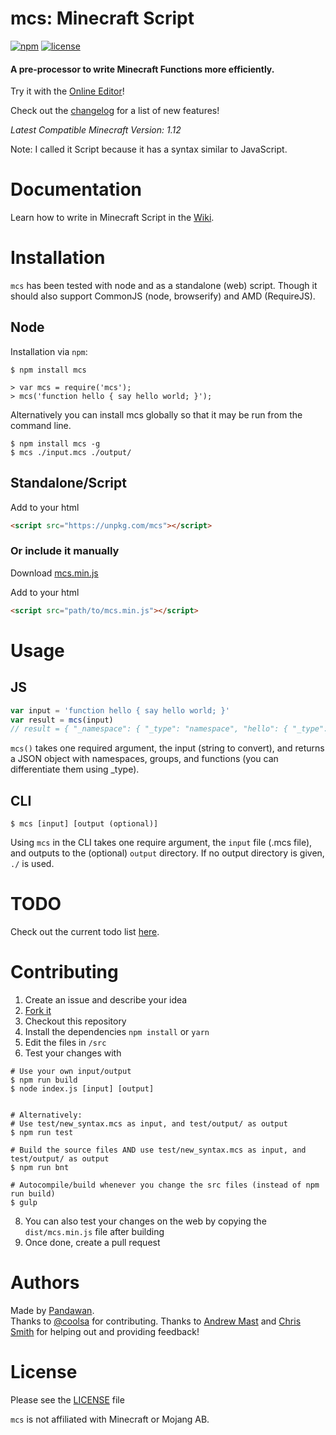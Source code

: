 # mcs: Minecraft Script

[![npm](https://img.shields.io/npm/v/mcs.svg?style=flat-square)](https://www.npmjs.com/package/mcs)
[![license](https://img.shields.io/github/license/pandawanfr/mcs.svg?style=flat-square)](https://github.com/pandawanfr/mcs)

#### A pre-processor to write Minecraft Functions more efficiently.

Try it with the [Online Editor](https://pandawanfr.github.io/MCSEditor/)!

Check out the [changelog](https://github.com/PandawanFr/mcs/blob/master/Changelog.md) for a list of new features!

*Latest Compatible Minecraft Version: 1.12*

Note: I called it Script because it has a syntax similar to JavaScript.

# Documentation
Learn how to write in Minecraft Script in the [Wiki](https://github.com/PandawanFr/mcs/wiki).

# Installation
`mcs` has been tested with node and as a standalone (web) script. Though it should also support CommonJS (node, browserify) and AMD (RequireJS).

## Node
Installation via `npm`:

```shell
$ npm install mcs

> var mcs = require('mcs');
> mcs('function hello { say hello world; }');
```
Alternatively you can install mcs globally so that it may be run from the command line.

```shell
$ npm install mcs -g
$ mcs ./input.mcs ./output/
```

## Standalone/Script

Add to your html

```html
<script src="https://unpkg.com/mcs"></script>
```

### Or include it manually

Download [mcs.min.js](https://github.com/PandawanFr/mcs/blob/master/dist/mcs.min.js)

Add to your html

```html
<script src="path/to/mcs.min.js"></script>
```

# Usage

## JS
```javascript
var input = 'function hello { say hello world; }'
var result = mcs(input)
// result = { "_namespace": { "_type": "namespace", "hello": { "_type": "function", "value": "say hello world\n" } } }
```
`mcs()` takes one required argument, the input (string to convert), and returns a JSON object with namespaces, groups, and functions (you can differentiate them using _type).

## CLI
```shell
$ mcs [input] [output (optional)]
```
Using `mcs` in the CLI takes one require argument, the `input` file (.mcs file), and outputs to the (optional) `output` directory. If no output directory is given, `./` is used.

# TODO
Check out the current todo list [here](https://github.com/PandawanFr/mcs/blob/master/Todo.md).

# Contributing
1. Create an issue and describe your idea
2. [Fork it](https://github.com/PandawanFr/mcs/fork)
3. Checkout this repository
4. Install the dependencies `npm install` or `yarn`
5. Edit the files in `/src`
6. Test your changes with
```shell
# Use your own input/output
$ npm run build
$ node index.js [input] [output]


# Alternatively:
# Use test/new_syntax.mcs as input, and test/output/ as output
$ npm run test

# Build the source files AND use test/new_syntax.mcs as input, and test/output/ as output
$ npm run bnt

# Autocompile/build whenever you change the src files (instead of npm run build)
$ gulp
```
8. You can also test your changes on the web by copying the `dist/mcs.min.js` file after building
9. Once done, create a pull request

# Authors
Made by [Pandawan](http://twitter.com/PandawanYT).  
Thanks to [@coolsa](https://github.com/coolsa) for contributing.
Thanks to [Andrew Mast](https://github.com/AndrewMast) and [Chris Smith](https://github.com/chris13524) for helping out and providing feedback!

# License
Please see the [LICENSE](https://github.com/PandawanFr/mcs/blob/master/LICENSE) file

`mcs` is not affiliated with Minecraft or Mojang AB.
